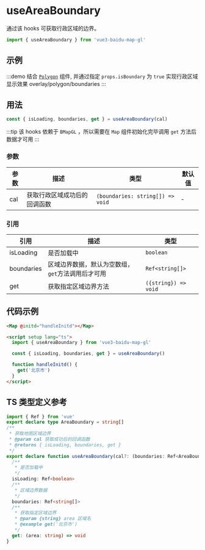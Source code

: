 # useAreaBoundary

通过该 hooks 可获取行政区域的边界。

```ts
import { useAreaBoundary } from 'vue3-baidu-map-gl'
```

## 示例

:::demo 结合 [`Polygon`](../components/overlay/polygon) 组件, 并通过指定 `props.isBoundary` 为 `true` 实现行政区域显示效果
overlay/polygon/boundaries
:::

## 用法

```ts
const { isLoading, boundaries, get } = useAreaBoundary(cal)
```

:::tip
该 hooks 依赖于 `BMapGL` ，所以需要在 `Map` 组件初始化完毕调用 `get` 方法后数据才可用
:::

### 参数

| 参数 | 描述                         | 类型                             | 默认值 |
| ---- | ---------------------------- | -------------------------------- | ------ |
| cal  | 获取行政区域成功后的回调函数 | `(boundaries: string[]) => void` | -      |

### 引用

| 引用       | 描述                                              | 类型                 |
| ---------- | ------------------------------------------------- | -------------------- |
| isLoading  | 是否加载中                                        | `boolean`            |
| boundaries | 区域边界数据，默认为空数组，`get`方法调用后才可用 | `Ref<string[]>`      |
| get        | 获取指定区域边界方法                              | `({string}) => void` |

## 代码示例

<!-- prettier-ignore -->
```html
<Map @initd="handleInitd"></Map>

<script setup lang="ts">
  import { useAreaBoundary } from 'vue3-baidu-map-gl'

  const { isLoading, boundaries, get } = useAreaBoundary()

  function handleInitd() {
    get('北京市')
  }
</script>
```

## TS 类型定义参考

```ts
import { Ref } from 'vue'
export declare type AreaBoundary = string[]
/**
 * 获取地图区域边界
 * @param cal 获取成功后的回调函数
 * @returns { isLoading, boundaries, get }
 */
export declare function useAreaBoundary(cal?: (boundaries: Ref<AreaBoundary>) => void): {
  /**
   * 是否加载中
   */
  isLoading: Ref<boolean>
  /**
   * 区域边界数据
   */
  boundaries: Ref<string[]>
  /**
   * 获取指定区域边界
   * @param {string} area 区域名
   * @example get('北京市')
   */
  get: (area: string) => void
}
```
